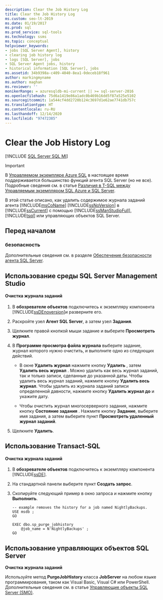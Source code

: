 ```yaml
---
description: Clear the Job History Log
title: Clear the Job History Log
ms.custom: seo-lt-2019
ms.date: 01/19/2017
ms.prod: sql
ms.prod_service: sql-tools
ms.technology: ssms
ms.topic: conceptual
helpviewer_keywords:
- jobs [SQL Server Agent], history
- clearing job history log
- logs [SQL Server], jobs
- SQL Server Agent jobs, history
- historical information [SQL Server], jobs
ms.assetid: 34b9398a-c409-4040-8ea1-0deceb18f961
author: markingmyname
ms.author: maghan
ms.reviewer: ''
monikerRange: = azuresqldb-mi-current || >= sql-server-2016
ms.openlocfilehash: 75d6a1419e86a1adc0b469b16dd5f87a525e5102
ms.sourcegitcommit: 1a544cf4dd2720b124c3697d1e62ae7741db757c
ms.translationtype: HT
ms.contentlocale: ru-RU
ms.lasthandoff: 12/14/2020
ms.locfileid: "97472385"
---
```

# <a name="clear-the-job-history-log"></a>Clear the Job History Log
[!INCLUDE [SQL Server SQL MI](../../includes/applies-to-version/sql-asdbmi.md)]

> [!IMPORTANT]  
> В [Управляемом экземпляре Azure SQL](/azure/sql-database/sql-database-managed-instance) в настоящее время поддерживается большинство функций агента SQL Server (но не все). Подробные сведения см. в статье [Различия в T-SQL между Управляемым экземпляром SQL Azure и SQL Server](/azure/sql-database/sql-database-managed-instance-transact-sql-information#sql-server-agent).

В этой статье описано, как удалить содержимое журнала заданий агента [!INCLUDE[msCoName](../../includes/msconame_md.md)] [!INCLUDE[ssNoVersion](../../includes/ssnoversion-md.md)] в [!INCLUDE[ssCurrent](../../includes/sscurrent-md.md)] с помощью [!INCLUDE[ssManStudioFull](../../includes/ssmanstudiofull-md.md)], [!INCLUDE[tsql](../../includes/tsql-md.md)] или управляющих объектов SQL Server.  
  
## <a name="before-you-begin"></a><a name="BeforeYouBegin"></a>Перед началом  
  
### <a name="security"></a><a name="Security"></a>безопасность  
Дополнительные сведения см. в разделе [Обеспечение безопасности агента SQL Server](../../ssms/agent/implement-sql-server-agent-security.md).  
  
## <a name="using-sql-server-management-studio"></a><a name="SSMS"></a>Использование среды SQL Server Management Studio  
  
#### <a name="to-clear-the-job-history-log"></a>Очистка журнала заданий  
  
1.  В **обозревателе объектов** подключитесь к экземпляру компонента [!INCLUDE[ssDEnoversion](../../includes/ssdenoversion_md.md)]и разверните его.  
  
2.  Раскройте узел **Агент SQL Server**, а затем узел **Задания**.  
  
3.  Щелкните правой кнопкой мыши задание и выберите **Просмотреть журнал**.  
  
4.  В **Программе просмотра файла журнала** выберите задание, журнал которого нужно очистить, и выполните одно из следующих действий.  
  
    -   В окне **Удалить журнал** нажмите кнопку **Удалить** , затем **Удалить весь журнал** . Можно удалить как весь журнал заданий, так и только записи, сделанные до указанной даты. Чтобы удалить весь журнал заданий, нажмите кнопку **Удалить весь журнал**. Чтобы удалить из журнала заданий записи определенной давности, нажмите кнопку **Удалить журнал до** и укажите дату.  
  
    -   Чтобы очистить журнал многосерверного задания, нажмите кнопку **Состояние задания** . Нажмите кнопку **Задание**, выберите имя задания, а затем выберите пункт **Просмотреть удаленный журнал заданий**.  
  
5.  Щелкните **Удалить**.  
  
## <a name="using-transact-sql"></a><a name="TSQL"></a>Использование Transact-SQL  
  
#### <a name="to-clear-the-job-history-log"></a>Очистка журнала заданий  
  
1.  В **обозревателе объектов** подключитесь к экземпляру компонента [!INCLUDE[ssDE](../../includes/ssde_md.md)].  
  
2.  На стандартной панели выберите пункт **Создать запрос**.  
  
3.  Скопируйте следующий пример в окно запроса и нажмите кнопку **Выполнить**.  
  
    ```  
    -- example removes the history for a job named NightlyBackups.  
    USE msdb ;  
    GO  
  
    EXEC dbo.sp_purge_jobhistory  
        @job_name = N'NightlyBackups' ;  
    GO  
    ```  
  
## <a name="using-sql-server-management-objects"></a><a name="SMO"></a>Использование управляющих объектов SQL Server  
**Очистка журнала заданий**  
  
Используйте метод **PurgeJobHistory** класса **JobServer** на любом языке программирования, таком как Visual Basic, Visual C# или PowerShell. Дополнительные сведения см. в статье [Управляющие объекты SQL Server (SMO)](../../relational-databases/server-management-objects-smo/sql-server-management-objects-smo-programming-guide.md).  
